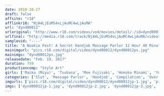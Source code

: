 ```yaml
---
date: 2018-10-27
draft: false
affsite: "r18"
afflinkr18: "NjA4LjEuMS4xLjAuMC4wLjAuMA"
url: "dynd00012"
urloriginal: "http://www.r18.com/videos/vod/movies/detail/-/id=dynd00012"
urlfinal: "http://media.r18.com/track/NjA4LjEuMS4xLjAuMC4wLjAuMA/videos/vod/movies/detail/-/id=dynd00012"
samplevid: "----"
title: "A Nookie Fest! A Secret Handjob Massage Parlor 12 Hour 40 Minute Special 30 Slut Massage Therapists Are Giving Massive Cock Massage Treatment Using Their Goddess Hand Techniques!"
mainimgurl: "pics.r18.com/digital/video/dynd00012/dynd00012ps.jpg"
mainimgs: "dynd00012ps.jpg"
releasedate: "Feb. 19, 2017"
duration: 759
productioncomp: "Style Art"
girls: ['Maika (Miyu)', 'Tsubasa', 'Moe Fujisaki', 'Honoka Minami', 'Yui Hatano', 'Harumi Asano', 'Hinami Kawasumi', 'Saya Tachibana', 'Uta Kohaku', 'Ayaja Fujikita']
categories: ['Slut', 'Massage Parlor', 'Handjob', 'Compilation', 'Over 4 Hours', 'Hi-Def']
imgurls: ['pics.r18.com/digital/video/dynd00012/dynd00012jp-1.jpg', 'pics.r18.com/digital/video/dynd00012/dynd00012jp-2.jpg', 'pics.r18.com/digital/video/dynd00012/dynd00012jp-3.jpg', 'pics.r18.com/digital/video/dynd00012/dynd00012jp-4.jpg', 'pics.r18.com/digital/video/dynd00012/dynd00012jp-5.jpg', 'pics.r18.com/digital/video/dynd00012/dynd00012jp-6.jpg', 'pics.r18.com/digital/video/dynd00012/dynd00012jp-7.jpg', 'pics.r18.com/digital/video/dynd00012/dynd00012jp-8.jpg', 'pics.r18.com/digital/video/dynd00012/dynd00012jp-9.jpg', 'pics.r18.com/digital/video/dynd00012/dynd00012jp-10.jpg', 'pics.r18.com/digital/video/dynd00012/dynd00012jp-11.jpg', 'pics.r18.com/digital/video/dynd00012/dynd00012jp-12.jpg', 'pics.r18.com/digital/video/dynd00012/dynd00012jp-13.jpg', 'pics.r18.com/digital/video/dynd00012/dynd00012jp-14.jpg', 'pics.r18.com/digital/video/dynd00012/dynd00012jp-15.jpg', 'pics.r18.com/digital/video/dynd00012/dynd00012jp-16.jpg', 'pics.r18.com/digital/video/dynd00012/dynd00012jp-17.jpg', 'pics.r18.com/digital/video/dynd00012/dynd00012jp-18.jpg', 'pics.r18.com/digital/video/dynd00012/dynd00012jp-19.jpg', 'pics.r18.com/digital/video/dynd00012/dynd00012jp-20.jpg']
imgs: ['dynd00012jp-1.jpg', 'dynd00012jp-2.jpg', 'dynd00012jp-3.jpg', 'dynd00012jp-4.jpg', 'dynd00012jp-5.jpg', 'dynd00012jp-6.jpg', 'dynd00012jp-7.jpg', 'dynd00012jp-8.jpg', 'dynd00012jp-9.jpg', 'dynd00012jp-10.jpg', 'dynd00012jp-11.jpg', 'dynd00012jp-12.jpg', 'dynd00012jp-13.jpg', 'dynd00012jp-14.jpg', 'dynd00012jp-15.jpg', 'dynd00012jp-16.jpg', 'dynd00012jp-17.jpg', 'dynd00012jp-18.jpg', 'dynd00012jp-19.jpg', 'dynd00012jp-20.jpg']
---
```

